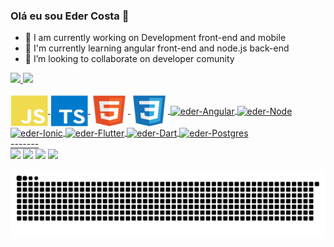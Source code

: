 ### Olá eu sou Eder Costa  👋

- 🔭 I am currently working on Development front-end and mobile
- 🌱 I'm currently learning angular front-end and node.js back-end
- 👯 I’m looking to collaborate on developer comunity
<!-- - 💬 Ask me about ...
- 📫 How to reach me: ...
- 😄 Pronouns: ...
- ⚡ Fun fact: ... -->

 <div>
  <a href="https://github.com/EderCosta21">
  <img height="180em" src="https://github-readme-stats.vercel.app/api?username=EderCosta21&show_icons=true&theme=radical&include_all_commits=true&count_private=true&locale=pt-br"/>
  <img height="180em" src="https://github-readme-stats.vercel.app/api/top-langs/?username=EderCosta21&layout=compact&langs_count=7&theme=radical"/>
</div>


<div style="display: inline_block, padding-left:10px"><br>
<img align="center" alt="eder-Js" height="50" width="60" src="https://raw.githubusercontent.com/devicons/devicon/master/icons/javascript/javascript-plain.svg">
<img align="center" alt="eder-Ts" height="50" width="60" src="https://raw.githubusercontent.com/devicons/devicon/master/icons/typescript/typescript-plain.svg">
<img align="center" alt="eder-HTML" height="50" width="60" src="https://raw.githubusercontent.com/devicons/devicon/master/icons/html5/html5-original.svg">
<img align="center" alt="eder-CSS" height="50" width="60" src="https://raw.githubusercontent.com/devicons/devicon/master/icons/css3/css3-original.svg">
<img align="center" alt="eder-Angular" height="50" width="60"  src="https://cdn.jsdelivr.net/gh/devicons/devicon/icons/angularjs/angularjs-original.svg" />
<img align="center" alt="eder-Node" height="50" width="60" src="https://cdn.jsdelivr.net/gh/devicons/devicon/icons/nodejs/nodejs-original.svg" />
<img align="center" alt="eder-Ionic" height="50" width="60"  src="https://cdn.jsdelivr.net/gh/devicons/devicon/icons/ionic/ionic-original.svg" />
<img align="center" alt="eder-Flutter" height="50" width="60" src="https://cdn.jsdelivr.net/gh/devicons/devicon/icons/flutter/flutter-original.svg" />
<img align="center" alt="eder-Dart" height="50" width="60"  src="https://cdn.jsdelivr.net/gh/devicons/devicon/icons/dart/dart-original.svg" />
<img align="center" alt="eder-Postgres" height="50" width="60" src="https://cdn.jsdelivr.net/gh/devicons/devicon/icons/postgresql/postgresql-original.svg" />

</div>
  <div> -------</div>
<div>
  <a href="https://instagram.com/eder.costa_2110/" target="_blank"><img src="https://img.shields.io/badge/-Instagram-%23E4405F?style=for-the-badge&logo=instagram&logoColor=white" target="_blank"></a>
 <a href="https://discord.gg" target="_blank"><img src="https://img.shields.io/badge/Discord-7289DA?style=for-the-badge&logo=discord&logoColor=white" target="_blank"></a> 
  <a href = "mailto:edergonzaga12@gmail.com"><img src="https://img.shields.io/badge/-Gmail-%23333?style=for-the-badge&logo=gmail&logoColor=white" target="_blank"></a>
  <a href="https://www.linkedin.com//in/eder-costa-4a5b8b104/" target="_blank"><img src="https://img.shields.io/badge/-LinkedIn-%230077B5?style=for-the-badge&logo=linkedin&logoColor=white" target="_blank"></a> 
 
  ![Snake animation](https://github.com/EderCosta21/EderCosta21/blob/output/github-contribution-grid-snake.svg)
</div>
